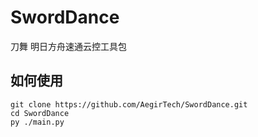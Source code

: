 # SwordDance
刀舞 明日方舟速通云控工具包

## 如何使用

```shell
git clone https://github.com/AegirTech/SwordDance.git
cd SwordDance
py ./main.py
```

